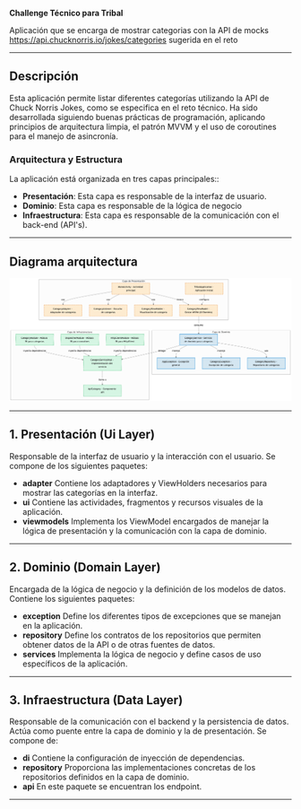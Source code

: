 **Challenge Técnico para Tribal**

Aplicación que se encarga de mostrar categorias con la API de mocks https://api.chucknorris.io/jokes/categories sugerida en el reto

---

## Descripción

Esta aplicación permite listar diferentes categorías utilizando la API de Chuck Norris Jokes, como se especifica en el reto técnico. Ha sido desarrollada siguiendo buenas prácticas de programación, aplicando principios de arquitectura limpia, el patrón MVVM y el uso de coroutines para el manejo de asincronía.

### Arquitectura y Estructura

La aplicación está organizada en tres capas principales::

* **Presentación**: Esta capa es responsable de la interfaz de usuario.
* **Dominio**: Esta capa es responsable de la lógica de negocio
* **Infraestructura**: Esta capa es responsable de la comunicación con el back-end (API's).

---

## Diagrama arquitectura
![Diagrama de arquitectura](images/diagram.png)

---

## 1. Presentación (Ui Layer)

Responsable de la interfaz de usuario y la interacción con el usuario. Se compone de los siguientes paquetes:

* **adapter** Contiene los adaptadores y ViewHolders necesarios para mostrar las categorías en la interfaz.
* **ui** Contiene las actividades, fragmentos y recursos visuales de la aplicación.
* **viewmodels** Implementa los ViewModel encargados de manejar la lógica de presentación y la comunicación con la capa de dominio.

---

## 2. Dominio (Domain Layer)

Encargada de la lógica de negocio y la definición de los modelos de datos. Contiene los siguientes paquetes:

* **exception** Define los diferentes tipos de excepciones que se manejan en la aplicación.
* **repository** Define los contratos de los repositorios que permiten obtener datos de la API o de otras fuentes de datos.
* **services** Implementa la lógica de negocio y define casos de uso específicos de la aplicación.

---

## 3. Infraestructura (Data Layer)

Responsable de la comunicación con el backend y la persistencia de datos. Actúa como puente entre la capa de dominio y la de presentación. Se compone de:

* **di** Contiene la configuración de inyección de dependencias.
* **repository** Proporciona las implementaciones concretas de los repositorios definidos en la capa de dominio.
* **api** En este paquete se encuentran los endpoint.

---
